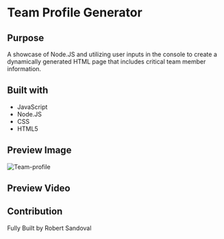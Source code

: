 # Team Profile Generator

## Purpose

A showcase of Node.JS and utilizing user inputs in the console to create a dynamically generated HTML page that includes critical team member information.

## Built with
* JavaScript
* Node.JS
* CSS
* HTML5

## Preview Image
![Team-profile](https://i.imgur.com/fkF6zvS.png)

## Preview Video

## Contribution
Fully Built by Robert Sandoval